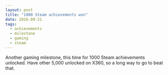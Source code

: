 ```yaml
---
layout: post
title: "1000 Steam achievements won"
date: 2016-09-21
tags: 
  - achievements
  - milestone
  - gaming
  - steam
---
```


Another gaming milestone, this time for 1000 Steam achievements unlocked.
Have other 5,000 unlocked on X360, so a long way to go to beat that.